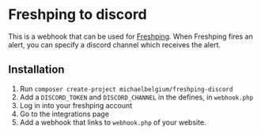 # Freshping to discord

This is a webhook that can be used for [Freshping](freshping.io). When Freshping fires an alert, you can specify a discord channel which receives the alert.

## Installation

1. Run `composer create-project michaelbelgium/freshping-discord` 
1. Add a `DISCORD_TOKEN` and `DISCORD_CHANNEL` in the defines, in `webhook.php`
1. Log in into your freshping account
1. Go to the integrations page
1. Add a webhook that links to `webhook.php` of your website.